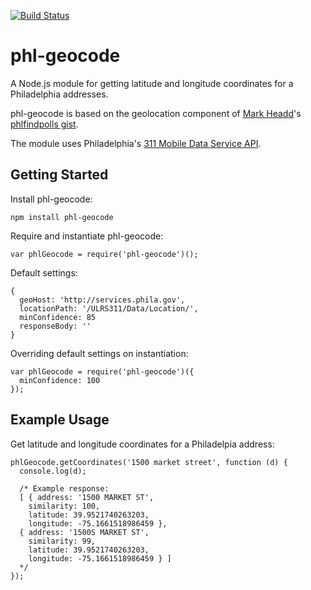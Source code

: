 [![Build Status](https://secure.travis-ci.org/mdb/phl-geocode.png?branch=master)](https://travis-ci.org/mdb/phl-geocode)

# phl-geocode

A Node.js module for getting latitude and longitude coordinates for a Philadelphia addresses.

phl-geocode is based on the geolocation component of [Mark Headd](http://twitter.com/mheadd)'s [phlfindpolls gist](https://gist.github.com/4015200).

The module uses Philadelphia's [311 Mobile Data Service API](http://services.phila.gov/ULRS311).

## Getting Started

Install phl-geocode:

    npm install phl-geocode

Require and instantiate phl-geocode:
  
    var phlGeocode = require('phl-geocode')();

Default settings:
    
    {
      geoHost: 'http://services.phila.gov',
      locationPath: '/ULRS311/Data/Location/',
      minConfidence: 85
      responseBody: ''
    }

Overriding default settings on instantiation:

    var phlGeocode = require('phl-geocode')({
      minConfidence: 100
    });

## Example Usage

Get latitude and longitude coordinates for a Philadelpia address:

    phlGeocode.getCoordinates('1500 market street', function (d) {
      console.log(d);

      /* Example response:
      [ { address: '1500 MARKET ST',
        similarity: 100,
        latitude: 39.9521740263203,
        longitude: -75.1661518986459 },
      { address: '1500S MARKET ST',
        similarity: 99,
        latitude: 39.9521740263203,
        longitude: -75.1661518986459 } ]
      */
    });
